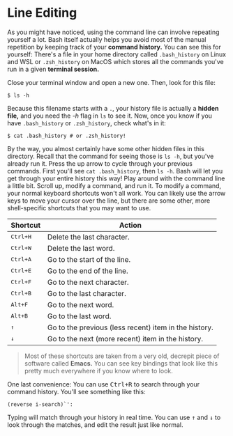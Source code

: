 # Line Editing

As you might have noticed, using the command line can involve repeating yourself
a lot. Bash itself actually helps you avoid most of the manual repetition by
keeping track of your **command history.** You can see this for yourself:
There's a file in your home directory called `.bash_history` on Linux and WSL or
`.zsh_history` on MacOS which stores all the commands you've run in a given
**terminal session.**

Close your terminal window and open a new one. Then, look for this file:

```shell
$ ls -h
```

Because this filename starts with a `.`, your history file is actually a
**hidden file,** and you need the *-h* flag in `ls` to see it. Now, once you
know if you have `.bash_history` or `.zsh_history`, check what's in it:

```shell
$ cat .bash_history # or .zsh_history!
```

By the way, you almost certainly have some other hidden files in this directory.
Recall that the command for seeing those is `ls -h`, but you've already run it.
Press the up arrow to cycle through your previous commands. First you'll see
`cat .bash_history`, then `ls -h`. Bash will let you get through your entire
history this way! Play around with the command line a little bit. Scroll up,
modify a command, and run it. To modify a command, your normal keyboard
shortcuts won't all work. You can likely use the arrow keys to move your cursor
over the line, but there are some other, more shell-specific shortcuts that you
may want to use.

| Shortcut          | Action                                                |
|-------------------|-------------------------------------------------------|
| <kbd>Ctrl+H</kbd> | Delete the last character.                            |
| <kbd>Ctrl+W</kbd> | Delete the last word.                                 |
| <kbd>Ctrl+A</kbd> | Go to the start of the line.                          |
| <kbd>Ctrl+E</kbd> | Go to the end of the line.                            |
| <kbd>Ctrl+F</kbd> | Go to the next character.                             |
| <kbd>Ctrl+B</kbd> | Go to the last character.                             |
| <kbd>Alt+F</kbd>  | Go to the next word.                                  |
| <kbd>Alt+B</kbd>  | Go to the last word.                                  |
| <kbd>↑</kbd>      | Go to the previous (less recent) item in the history. |
| <kbd>↓</kbd>      | Go to the next (more recent) item in the history.     |

> Most of these shortcuts are taken from a very old, decrepit piece of software
> called **Emacs.** You can see key bindings that look like this pretty much
> everywhere if you know where to look.

One last convenience: You can use <kbd>Ctrl+R</kbd> to search through your
command history. You'll see something like this:

```
(reverse i-search)`':
```

Typing will match through your history in real time. You can use <kbd>↑</kbd>
and <kbd>↓</kbd> to look through the matches, and edit the result just like
normal.
